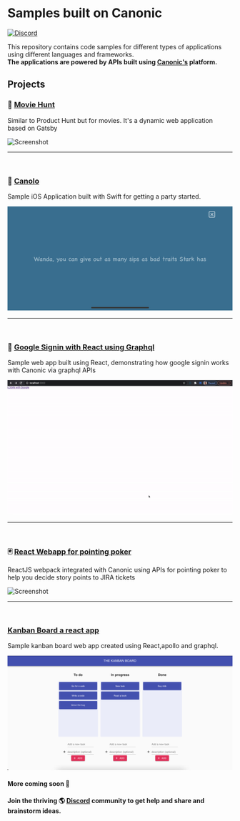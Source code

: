 # Samples built on Canonic

[![Discord](https://img.shields.io/discord/765119429171609600?color=%237389D8&label=Discord&logo=discord&logoColor=%23FFF)](https://discord.gg/9dyytsM)

This repository contains code samples for different types of applications using different languages and frameworks.<br/>
**The applications are powered by APIs built using [Canonic's](https://canonic.dev) platform.**

## Projects

### 🍿 [Movie Hunt](./moviehunt-web/)

Similar to Product Hunt but for movies. It's a dynamic web application based on Gatsby

![Screenshot](./moviehunt-web/screenshot.png)

---

<br/>

### 🍻 [Canolo](./Canolo-iOS/)

Sample iOS Application built with Swift for getting a party started.

![Screenshot](./Canolo-iOS/screenshots/IMG_0264.PNG)

---

<br/>

### 🔐 [Google Signin with React using Graphql](./google-signin-with-react/)

Sample web app built using React, demonstrating how google signin works with Canonic via graphql APIs

![Screenshot](./google-signin-with-react/screenshots/screenshot.gif)

---

<br/>

### 🃏 [React Webapp for pointing poker](./sprint-poker/)

ReactJS webpack integrated with Canonic using APIs for pointing poker to help you decide story points to JIRA tickets

![Screenshot](./sprint-poker/screenshot.png)

---

<br/>

### [Kanban Board a react app](./kanban-board/)

Sample kanban board web app created using React,apollo and graphql.

![Screenshot](./kanban-board/screenshot.png)

#### More coming soon 🚀

#### Join the thriving 🌎 [Discord](https://discord.gg/9dyytsM) community to get help and share and brainstorm ideas.
